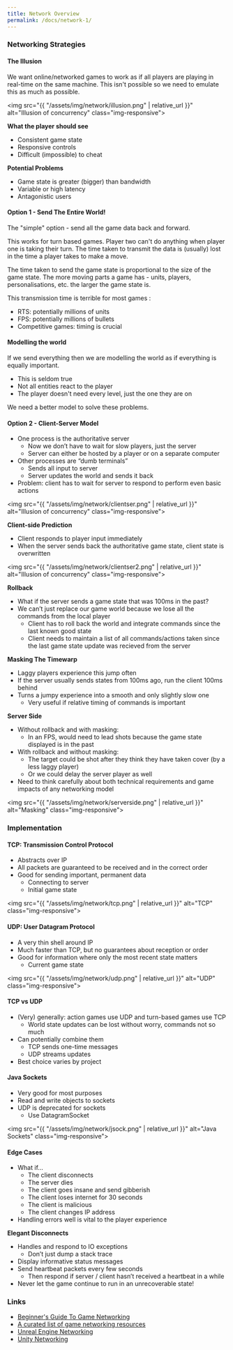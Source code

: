 ```yaml
---
title: Network Overview
permalink: /docs/network-1/
---
```


### Networking Strategies

#### The Illusion

We want online/networked games to work as if all players are playing in real-time on the same machine. This isn't possible so we need to emulate this as much as possible.  

<img src="{{ "/assets/img/network/illusion.png" | relative_url }}" alt="Illusion of concurrency" class="img-responsive">  

**What the player should see**

* Consistent game state
* Responsive controls
* Difficult (impossible) to cheat

**Potential Problems**

* Game state is greater (bigger) than bandwidth
* Variable or high latency
* Antagonistic users

#### Option 1 - Send The Entire World!

The "simple" option - send all the game data back and forward.  

This works for turn based games. Player two can't do anything when player one is taking their turn. The time taken to transmit the data is (usually) lost in the time a player takes to make a move.  

The time taken to send the game state is proportional to the size of the game state. The more moving parts a game has - units, players, personalisations, etc. the larger the game state is.  

This transmission time is terrible for most games :

* RTS: potentially millions of units
* FPS: potentially millions of bullets
* Competitive games: timing is crucial

#### Modelling the world

If we send everything then we are modelling the world as if everything is equally important.  
 
* This is seldom true
* Not all entities react to the player
* The player doesn't need every level, just the one they are on

We need a better model to solve these problems.  

#### Option 2 - Client-Server Model

* One process is the authoritative server
  * Now we don’t have to wait for slow players, just the server
  * Server can either be hosted by a player or on a separate computer
* Other processes are “dumb terminals”
  * Sends all input to server
  * Server updates the world and sends it back
* Problem: client has to wait for server to respond to perform even basic actions

<img src="{{ "/assets/img/network/clientser.png" | relative_url }}" alt="Illusion of concurrency" class="img-responsive">  

**Client-side Prediction**

* Client responds to player input immediately
* When the server sends back the authoritative game state, client state is overwritten

<img src="{{ "/assets/img/network/clientser2.png" | relative_url }}" alt="Illusion of concurrency" class="img-responsive">  

**Rollback**

* What if the server sends a game state that was 100ms in the past?
* We can’t just replace our game world because we lose all the commands from the local player
  * Client has to roll back the world and integrate commands since the last known good state
  * Client needs to maintain a list of all commands/actions taken since the last game state update was recieved from the server
  
**Masking The Timewarp**

* Laggy players experience this jump often
* If the server usually sends states from 100ms ago, run the client 100ms behind
* Turns a jumpy experience into a smooth and only slightly slow one
  * Very useful if relative timing of commands is important

**Server Side**

* Without rollback and with masking:
  * In an FPS, would need to lead shots because the game state displayed is in the past
* With rollback and without masking:
  * The target could be shot after they think they have taken cover (by a less laggy player)
  * Or we could delay the server player as well
* Need to think carefully about both technical requirements and game impacts of any networking model

<img src="{{ "/assets/img/network/serverside.png" | relative_url }}" alt="Masking" class="img-responsive">  

### Implementation

#### TCP: Transmission Control Protocol

* Abstracts over IP
* All packets are guaranteed to be received and in the correct order
* Good for sending important, permanent data
  * Connecting to server
  * Initial game state

<img src="{{ "/assets/img/network/tcp.png" | relative_url }}" alt="TCP" class="img-responsive">  

#### UDP: User Datagram Protocol

* A very thin shell around IP
* Much faster than TCP, but no guarantees about reception or order
* Good for information where only the most recent state matters
  * Current game state

<img src="{{ "/assets/img/network/udp.png" | relative_url }}" alt="UDP" class="img-responsive">  

#### TCP vs UDP

* (Very) generally: action games use UDP and turn-based games use TCP
  * World state updates can be lost without worry, commands not so much
* Can potentially combine them
  * TCP sends one-time messages
  * UDP streams updates
* Best choice varies by project

#### Java Sockets

* Very good for most purposes
* Read and write objects to sockets
* UDP is deprecated for sockets
  * Use DatagramSocket

<img src="{{ "/assets/img/network/jsock.png" | relative_url }}" alt="Java Sockets" class="img-responsive">  

#### Edge Cases

* What if…
  * The client disconnects
  * The server dies
  * The client goes insane and send gibberish
  * The client loses internet for 30 seconds
  * The client is malicious
  * The client changes IP address
* Handling errors well is vital to the player experience

**Elegant Disconnects**  

* Handles and respond to IO exceptions
  * Don’t just dump a stack trace
* Display informative status messages
* Send heartbeat packets every few seconds
  * Then respond if server / client hasn’t received a heartbeat in a while
* Never let the game continue to run in an unrecoverable state!

### Links

* [Beginner's Guide To Game Networking](https://pvigier.github.io/2019/09/08/beginner-guide-game-networking.html)
* [A curated list of game networking resources](https://github.com/ThusWroteNomad/GameNetworkingResources)
* [Unreal Engine Networking](https://cyrextech.net/unreal-engine-networking/)
* [Unity Networking](https://unity.com/roadmap/unity-platform/multiplayer-networking)
